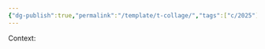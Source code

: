 ```yaml
---
{"dg-publish":true,"permalink":"/template/t-collage/","tags":["c/2025"],"created":"2024-06-28T12:56:50.000-04:00","updated":"2025-01-30T09:49:57.147-05:00"}
---
```



Context:

[]()

